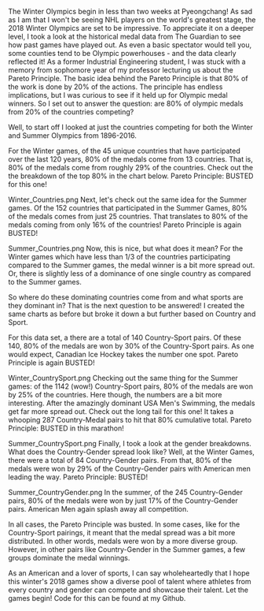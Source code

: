 The Winter Olympics begin in less than two weeks at Pyeongchang! As sad as I am that I won't be seeing NHL players on the world's greatest stage, the 2018 Winter Olympics are set to be impressive. To appreciate it on a deeper level, I took a look at the historical medal data from The Guardian to see how past games have played out. As even a basic spectator would tell you, some counties tend to be Olympic powerhouses - and the data clearly reflected it! As a former Industrial Engineering student, I was stuck with a memory from sophomore year of my professor lecturing us about the Pareto Principle. The basic idea behind the Pareto Principle is that 80% of the work is done by 20% of the actions. The principle has endless implications, but I was curious to see if it held up for Olympic medal winners. So I set out to answer the question: are 80% of olympic medals from 20% of the countries competing? 

Well, to start off I looked at just the countries competing for both the Winter and Summer Olympics from 1896-2016. 

For the Winter games, of the 45 unique countries that have participated over the last 120 years, 80% of the medals come from 13 countries. That is, 80% of the medals come from roughly 29% of the countries. Check out the the breakdown of the top 80% in the chart below. Pareto Principle: BUSTED for this one! 

Winter_Countries.png
Next, let's check out the same idea for the Summer games. Of the 152 countries that participated in the Summer Games, 80% of the medals comes from just 25 countries. That translates to 80% of the medals coming from only 16% of the countries! Pareto Principle is again BUSTED!

Summer_Countries.png
Now, this is nice, but what does it mean? For the Winter games which have less than 1/3 of the countries participating compared to the Summer games, the medal winner is a bit more spread out. Or, there is slightly less of a dominance of one single country as compared to the Summer games. 

So where do these dominating countries come from and what sports are they dominant in? That is the next question to be answered! I created the same charts as before but broke it down a but further based on Country and Sport. 

For this data set, a there are a total of 140 Country-Sport pairs. Of these 140, 80% of the medals are won by 30% of the Country-Sport pairs. As one would expect, Canadian Ice Hockey takes the number one spot. Pareto Principle is again BUSTED!

Winter_CountrySport.png
Checking out the same thing for the Summer games: of the 1142 (wow!) Country-Sport pairs, 80% of the medals are won by 25% of the countries. Here though, the numbers are a bit more interesting. After the amazingly dominant USA Men's Swimming, the medals get far more spread out. Check out the long tail for this one! It takes a whooping 287 Country-Medal pairs to hit that 80% cumulative total. Pareto Principle: BUSTED in this marathon! 

Summer_CountrySport.png
Finally, I took a look at the gender breakdowns. What does the Country-Gender spread look like? Well, at the Winter Games, there were a total of 84 Country-Gender pairs. From that, 80% of the medals were won by 29% of the Country-Gender pairs with American men leading the way. Pareto Principle: BUSTED!

Summer_CountryGender.png
In the summer, of the 245 Country-Gender pairs, 80% of the medals were won by just 17% of the Country-Gender pairs. American Men again splash away all competition. 


In all cases, the Pareto Principle was busted. In some cases, like for the Country-Sport pairings, it meant that the medal spread was a bit more distributed. In other words, medals were won by a more diverse group. However, in other pairs like Country-Gender in the Summer games, a few groups dominate the medal winnings. 

As an American and a lover of sports, I can say wholeheartedly that I hope this winter's 2018 games show a diverse pool of talent where athletes from every country and gender can compete and showcase their talent. Let the games begin! Code for this can be found at my Github. 
